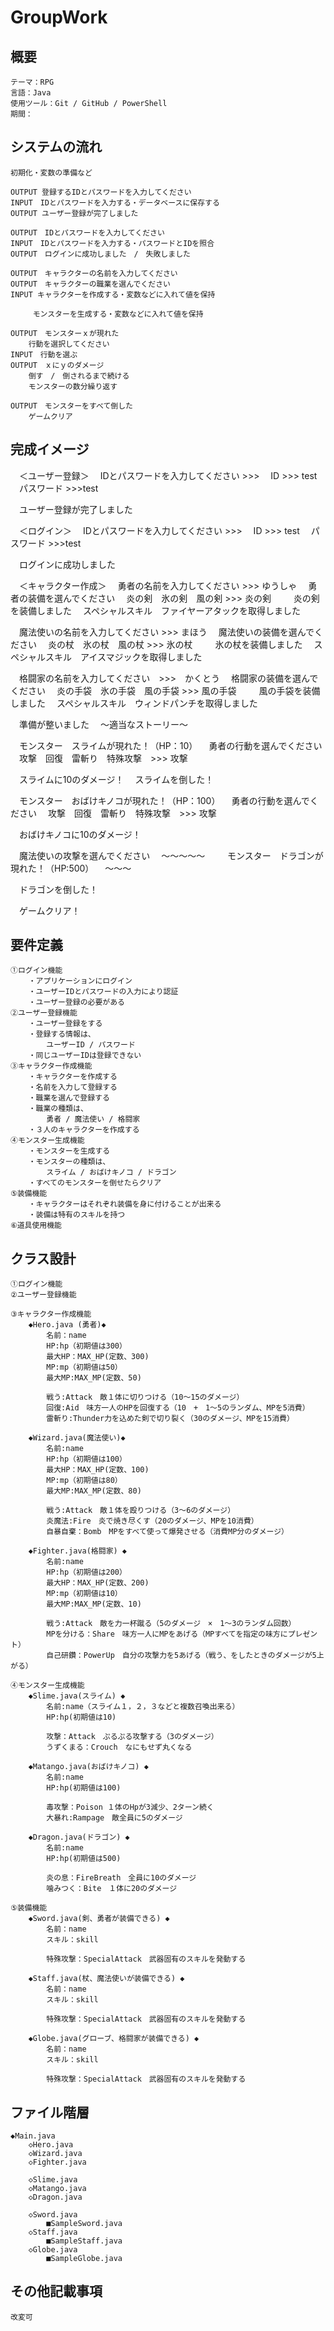 # GroupWork

## 概要　　　　　　　　　　　　　　　　　　　　　　　　　
	テーマ：RPG
	言語：Java
	使用ツール：Git / GitHub / PowerShell
	期間：

## システムの流れ								
	初期化・変数の準備など

	OUTPUT 登録するIDとパスワードを入力してください
	INPUT　IDとパスワードを入力する・データベースに保存する
	OUTPUT ユーザー登録が完了しました

	OUTPUT　IDとパスワードを入力してください
	INPUT　IDとパスワードを入力する・パスワードとIDを照合
	OUTPUT　ログインに成功しました　/　失敗しました

	OUTPUT　キャラクターの名前を入力してください
	OUTPUT　キャラクターの職業を選んでください
	INPUT キャラクターを作成する・変数などに入れて値を保持
	
	　　　モンスターを生成する・変数などに入れて値を保持

	OUTPUT　モンスターｘが現れた
		行動を選択してください
	INPUT　行動を選ぶ
	OUTPUT　ｘにｙのダメージ
		倒す　/　倒されるまで続ける
		モンスターの数分繰り返す
	
	OUTPUT　モンスターをすべて倒した
		ゲームクリア
		
## 完成イメージ　								

　＜ユーザー登録＞
　IDとパスワードを入力してください >>>
　ID >>> test
　パスワード >>>test

　ユーザー登録が完了しました

　＜ログイン＞
　IDとパスワードを入力してください >>>
　ID >>> test
　パスワード >>>test

　ログインに成功しました

　＜キャラクター作成＞
　勇者の名前を入力してください >>> ゆうしゃ
　勇者の装備を選んでください
　炎の剣　氷の剣　風の剣 >>> 炎の剣
　
　炎の剣を装備しました
　スペシャルスキル　ファイヤーアタックを取得しました

　魔法使いの名前を入力してください >>> まほう
　魔法使いの装備を選んでください
　炎の杖　氷の杖　風の杖 >>> 氷の杖
　
　氷の杖を装備しました
　スペシャルスキル　アイスマジックを取得しました

　格闘家の名前を入力してください　>>>　かくとう
　格闘家の装備を選んでください
　炎の手袋　氷の手袋　風の手袋 >>> 風の手袋
　
　風の手袋を装備しました
　スペシャルスキル　ウィンドパンチを取得しました

　準備が整いました
　～適当なストーリー～

　モンスター　スライムが現れた！（HP：10）
　勇者の行動を選んでください
　攻撃　回復　雷斬り　特殊攻撃　>>> 攻撃

　スライムに10のダメージ！
　スライムを倒した！

　モンスター　おばけキノコが現れた！（HP：100）
　勇者の行動を選んでください
　攻撃　回復　雷斬り　特殊攻撃　>>> 攻撃

　おばけキノコに10のダメージ！

　魔法使いの攻撃を選んでください
　～～～～～
　
　モンスター　ドラゴンが現れた！（HP:500）
　～～～

　ドラゴンを倒した！

　ゲームクリア！


## 要件定義　　　　　　　　　　　　　　　　　　　　　　　
	①ログイン機能
		・アプリケーションにログイン
		・ユーザーIDとパスワードの入力により認証
		・ユーザー登録の必要がある
	②ユーザー登録機能
		・ユーザー登録をする
		・登録する情報は、
			ユーザーID / パスワード
		・同じユーザーIDは登録できない
	③キャラクター作成機能
		・キャラクターを作成する
		・名前を入力して登録する
		・職業を選んで登録する
		・職業の種類は、
			勇者 / 魔法使い / 格闘家
		・３人のキャラクターを作成する
	④モンスター生成機能
		・モンスターを生成する
		・モンスターの種類は、
			スライム / おばけキノコ / ドラゴン
		・すべてのモンスターを倒せたらクリア
	⑤装備機能
		・キャラクターはそれぞれ装備を身に付けることが出来る
		・装備は特有のスキルを持つ
	⑥道具使用機能




## クラス設計　　　　　　　　　　　　　　　　　　　　　　　　　
	①ログイン機能
	②ユーザー登録機能

	③キャラクター作成機能
		◆Hero.java (勇者)◆
			名前：name
			HP:hp（初期値は300）
			最大HP：MAX_HP(定数、300)
			MP:mp（初期値は50）
			最大MP:MAX_MP(定数、50)
										
			戦う:Attack　敵１体に切りつける（10～15のダメージ）
			回復:Aid　味方一人のHPを回復する（10　+　1～5のランダム、MPを5消費）
			雷斬り:Thunder力を込めた剣で切り裂く（30のダメージ、MPを15消費）
			
		◆Wizard.java(魔法使い)◆
			名前:name
			HP:hp（初期値は100）
			最大HP：MAX_HP(定数、100)
			MP:mp（初期値は80）
			最大MP:MAX_MP(定数、80)
										
			戦う:Attack　敵１体を殴りつける（3～6のダメージ）
			炎魔法:Fire　炎で焼き尽くす（20のダメージ、MPを10消費）
			自暴自棄：Bomb　MPをすべて使って爆発させる（消費MP分のダメージ）

		◆Fighter.java(格闘家) ◆
			名前:name
			HP:hp（初期値は200）
			最大HP：MAX_HP(定数、200)
			MP:mp（初期値は10）
			最大MP:MAX_MP(定数、10)
										
			戦う:Attack　敵を力一杯蹴る（5のダメージ　×　1～3のランダム回数）
			MPを分ける：Share　味方一人にMPをあげる（MPすべてを指定の味方にプレゼント）
			自己研鑽：PowerUp　自分の攻撃力を5あげる（戦う、をしたときのダメージが5上がる）

	④モンスター生成機能
		◆Slime.java(スライム) ◆
			名前:name（スライム１，２，３などと複数召喚出来る）
			HP:hp(初期値は10)
										
			攻撃：Attack　ぷるぷる攻撃する（3のダメージ）
			うずくまる：Crouch　なにもせず丸くなる

		◆Matango.java(おばけキノコ) ◆
			名前:name
			HP:hp(初期値は100)
										
			毒攻撃：Poison １体のHpが3減少、2ターン続く
			大暴れ:Rampage　敵全員に5のダメージ

		◆Dragon.java(ドラゴン) ◆
			名前:name
			HP:hp(初期値は500)
										
			炎の息：FireBreath　全員に10のダメージ
			噛みつく：Bite　１体に20のダメージ

	⑤装備機能
		◆Sword.java(剣、勇者が装備できる) ◆
			名前：name
			スキル：skill
										
			特殊攻撃：SpecialAttack　武器固有のスキルを発動する

		◆Staff.java(杖、魔法使いが装備できる) ◆
			名前：name
			スキル：skill
										
			特殊攻撃：SpecialAttack　武器固有のスキルを発動する

		◆Globe.java(グローブ、格闘家が装備できる) ◆
			名前：name
			スキル：skill
										
			特殊攻撃：SpecialAttack　武器固有のスキルを発動する
      
## ファイル階層　　　　　　　　　　　　　　　　　　　　　
	◆Main.java
		◇Hero.java
		◇Wizard.java
		◇Fighter.java

		◇Slime.java
		◇Matango.java
		◇Dragon.java

		◇Sword.java
			■SampleSword.java
		◇Staff.java
			■SampleStaff.java
		◇Globe.java
			■SampleGlobe.java

## その他記載事項
	改変可
	
	
